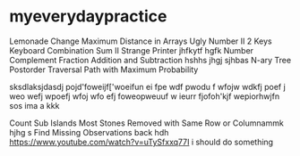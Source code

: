 # myeverydaypractice

Lemonade Change
 Maximum Distance in Arrays
Ugly Number II
 2 Keys Keyboard
Combination Sum II
Strange Printer
jhfkytf
hgfk
Number Complement
 Fraction Addition and Subtraction
hshhs
jhgj
sjhbas
N-ary Tree Postorder Traversal
Path with Maximum Probability




sksdlaksjdasdj
pojd'foweijf['woeifun  ei fpe
wdf
pwodu f
wfojw wdkfj
poef j
weo
wefj
wpoefj
wfoj
wfo
efj
foweopweuuf
w ieurr
fjofoh'kjf
wepiorhwjfn  sos ima a
kkk

Count Sub Islands
Most Stones Removed with Same Row or Columnammk
hjhg
s
Find Missing Observations
back
hdh
https://www.youtube.com/watch?v=uTySfxxq77I
i should do something


